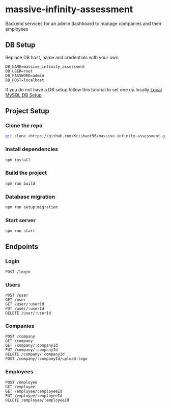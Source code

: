 # massive-infinity-assessment

Backend services for an admin dashboard to manage companies and their employees

## DB Setup

Replace DB host, name and credentials with your own

``` env
DB_NAME=massive_infinity_assessment
DB_USER=root
DB_PASSWORD=admin
DB_HOST=localhost
```

If you do not have a DB setup follow this tutorial to set one up locally
[Local MySQL DB Setup](https://ladvien.com/data-analytics-mysql-localhost-setup/)

## Project Setup

### Clone the repo

``` bash
git clone <https://github.com/Krishant96/massive-infinity-assessment.git>
```

### Install dependencies

``` bash
npm install
```

### Build the project

``` bash
npm run build
```

### Database migration

``` bash
npm run setup:migration
```

### Start server

``` bash
npm run start
```

## Endpoints

### Login

``` text
POST /login
```

### Users

``` text
POST /user
GET /user
GET /user/:userId
PUT /user/:userId
DELETE /user/:userId
```

### Companies

``` text
POST /company
GET /company
GET /company/:companyId
PUT /company/:companyId
DELETE /company/:companyId
POST /company/:companyId/upload-logo
```

### Employees

``` text
POST /employee
GET /employee
GET /employee/:employeeId
PUT /employee/:employeeId
DELETE /employee/:employeeId
```
